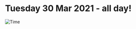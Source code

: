 # Tuesday 30 Mar 2021 - all day!
![Time](https://github.com/rich-ctm/today/workflows/Time/badge.svg)

